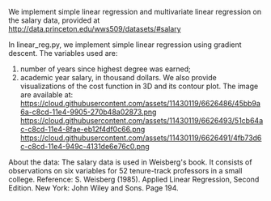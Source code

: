 We implement simple linear regression and multivariate linear regression on the salary data, provided at 
http://data.princeton.edu/wws509/datasets/#salary

In linear_reg.py, we implement simple linear regression using gradient descent. The variables used are:
1) number of years since highest degree was earned;
2) academic year salary, in thousand dollars. 
We also provide visualizations of the cost function in 3D and its contour plot. The image are available at:
https://cloud.githubusercontent.com/assets/11430119/6626486/45bb9a6a-c8cd-11e4-9905-270b48a02873.png
https://cloud.githubusercontent.com/assets/11430119/6626493/51cb64ac-c8cd-11e4-8fae-eb12f4df0c66.png
https://cloud.githubusercontent.com/assets/11430119/6626491/4fb73d6c-c8cd-11e4-949c-4131de6e76c0.png


About the data:
The salary data is used in Weisberg's book. It consists of observations on six variables for 52 tenure-track professors 
in a small college. 
Reference: S. Weisberg (1985). Applied Linear Regression, Second Edition. New York: John Wiley and Sons. Page 194.
